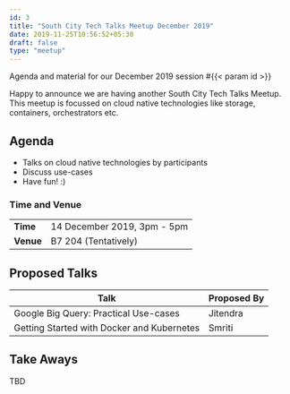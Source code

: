```yaml
---
id: 3
title: "South City Tech Talks Meetup December 2019"
date: 2019-11-25T10:56:52+05:30
draft: false
type: "meetup"
---
```


Agenda and material for our December 2019 session #{{< param id >}}

Happy to announce we are having another South City Tech Talks Meetup. This meetup is focussed on cloud native technologies like storage, containers, orchestrators etc.

<!--more-->

## Agenda

* Talks on cloud native technologies by participants
* Discuss use-cases
* Have fun! :)

### Time and Venue

|           |     |
| --------- | --- |
| **Time**  | 14 December 2019, 3pm - 5pm |
| **Venue** | B7 204 (Tentatively) |

## Proposed Talks

| Talk                                       | Proposed By |
| ------------------------------------------ | ----------- |
| Google Big Query: Practical Use-cases      | Jitendra    |
| Getting Started with Docker and Kubernetes | Smriti      |

## Take Aways

TBD
